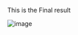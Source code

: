 This is the Final result

![image](https://user-images.githubusercontent.com/85670070/221501765-963d0a20-72cc-43eb-ac80-682c91e30622.png)
